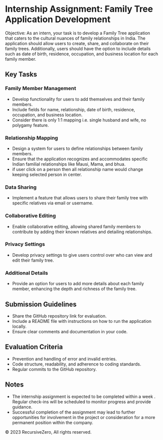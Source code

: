 # Internship Assignment: Family Tree Application Development

Objective:
As an intern, your task is to develop a Family Tree application that caters to the cultural nuances of family relationships in India. The application should allow users to create, share, and collaborate on their family trees. Additionally, users should have the option to include details such as date of birth, residence, occupation, and business location for each family member.

## Key Tasks

### Family Member Management

- Develop functionality for users to add themselves and their family members.
- Include fields for name, relationship, date of birth, residence, occupation, and business location.
- Consider there is only 1:1 mapping i.e. single husband and wife, no polygamy feature.

### Relationship Mapping

- Design a system for users to define relationships between family members.
- Ensure that the application recognizes and accommodates specific Indian familial relationships like Mausi, Mama, and bhua.
- if user click on a person then all relationship name would change keeping selected person in center.

### Data Sharing

- Implement a feature that allows users to share their family tree with specific relatives via email or username.

### Collaborative Editing

- Enable collaborative editing, allowing shared family members to contribute by adding their known relatives and detailing relationships.

### Privacy Settings

- Develop privacy settings to give users control over who can view and edit their family tree.

### Additional Details

- Provide an option for users to add more details about each family member, enhancing the depth and richness of the family tree.

## Submission Guidelines

- Share the GitHub repository link for evaluation.
- Include a README file with instructions on how to run the application locally.
- Ensure clear comments and documentation in your code.

## Evaluation Criteria

- Prevention and handling of error and invalid entries.
- Code structure, readability, and adherence to coding standards.
- Regular commits to the GitHub repository.

## Notes

- The internship assignment is expected to be completed within a week . Regular check-ins will be scheduled to monitor progress and provide guidance.
- Successful completion of the assignment may lead to further opportunities for involvement in the project or consideration for a more permanent position within the company.

&copy; 2023 RecursiveZero, All rights reserved.
